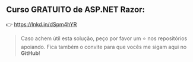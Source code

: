 ## Curso **GRATUITO** de ASP.NET Razor:
👉 https://lnkd.in/dSpm4hYR

> Caso achem útil esta solução, peço por favor um ⭐️ nos repositórios apoiando. Fica também o convite para que vocês me sigam aqui no **GitHub**!
